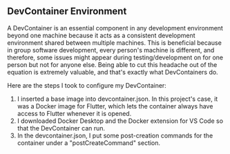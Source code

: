## DevContainer Environment

A DevContainer is an essential component in any development environment beyond one machine because it acts as a consistent development environment shared between multiple machines. This is beneficial because in group software development, every person's machine is different, and therefore, some issues might appear during testing/development on for one person but not for anyone else. Being able to cut this headache out of the equation is extremely valuable, and that's exactly what DevContainers do.

Here are the steps I took to configure my DevContainer:
1) I inserted a base image into devcontainer.json. In this project's case, it was a Docker image for Flutter, which lets the container always have access to Flutter whenever it is opened.
2) I downloaded Docker Desktop and the Docker extension for VS Code so that the DevContainer can run.
3) In the devcontainer.json, I put some post-creation commands for the container under a "postCreateCommand" section.